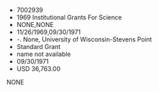 * 7002939
* 1969 Institutional Grants For Science
* NONE,NONE
* 11/26/1969,09/30/1971
* -. None, University of Wisconsin-Stevens Point
* Standard Grant
* name not available
* 09/30/1971
* USD 36,763.00

NONE